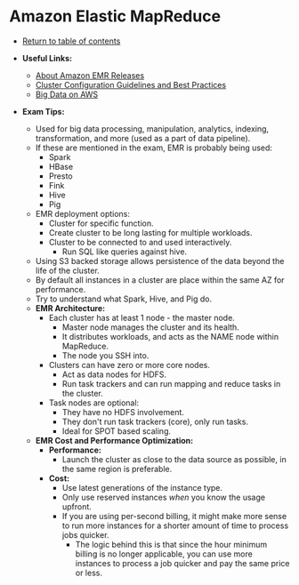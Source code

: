 # Amazon Elastic MapReduce

* [Return to table of contents](../../../README.md)

* **Useful Links:**
  * [About Amazon EMR Releases](https://docs.aws.amazon.com/emr/latest/ReleaseGuide/emr-release-components.html)
  * [Cluster Configuration Guidelines and Best Practices](https://docs.aws.amazon.com/emr/latest/ManagementGuide/emr-plan-instances-guidelines.html)
  * [Big Data on AWS](https://aws.amazon.com/big-data/use-cases/)

* **Exam Tips:**
  * Used for big data processing, manipulation, analytics, indexing, transformation, and more (used as a part of data pipeline).
  * If these are mentioned in the exam, EMR is probably being used:
    * Spark
    * HBase
    * Presto
    * Fink
    * Hive
    * Pig
  * EMR deployment options:
    * Cluster for specific function.
    * Create cluster to be long lasting for multiple workloads.
    * Cluster to be connected to and used interactively.
      * Run SQL like queries against hive.
  * Using S3 backed storage allows persistence of the data beyond the life of the cluster.
  * By default all instances in a cluster are place within the same AZ for performance.
  * Try to understand what Spark, Hive, and Pig do.
  * **EMR Architecture:**
    * Each cluster has at least 1 node - the master node.
      * Master node manages the cluster and its health.
      * It distributes workloads, and acts as the NAME node within MapReduce.
      * The node you SSH into.
    * Clusters can have zero or more core nodes.
      * Act as data nodes for HDFS.
      * Run task trackers and can run mapping and reduce tasks in the cluster.
    * Task nodes are optional:
      * They have no HDFS involvement.
      * They don't run task trackers (core), only run tasks.
      * Ideal for SPOT based scaling.
  * **EMR Cost and Performance Optimization:**
    * **Performance:**
      * Launch the cluster as close to the data source as possible, in the same region is preferable.
    * **Cost:**
      * Use latest generations of the instance type.
      * Only use reserved instances _when_ you know the usage upfront.
      * If you are using per-second billing, it might make more sense to run more instances for a shorter amount of time to process jobs quicker.
        * The logic behind this is that since the hour minimum billing is no longer applicable, you can use more instances to process a job quicker and pay the same price or less.
